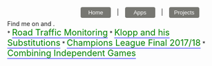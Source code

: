<link rel="stylesheet" href="https://cdnjs.cloudflare.com/ajax/libs/font-awesome/4.7.0/css/font-awesome.min.css">
<style>
button.button {
  border-radius: 4px;
  background-color: #777772;
  border: none;
  color: #FFFFFF;
  text-align: center;
  font-size: 13px;
  padding: 5px;
  width: 70px;
  transition: all 0.5s;
  cursor: pointer;
  margin: 5px;
}

button.button span {
  cursor: pointer;
  display: inline-block;
  position: relative;
  transition: 0.5s;
}

button.button span:after {
  content: '\00bb';
  position: absolute;
  opacity: 0;
  top: 0;
  right: -20px;
  transition: 0.5s;
}

button.button:hover span {
  padding-right: 15px;
}

button.button:hover span:after {
  opacity: 1;
  right: 0;
}

.fa {
  padding: 10px;
  font-size: 20px;
  width: 15px;
  text-align: center;
  text-decoration: none;
  margin: 5px 2px;
}

.fa:hover {
    opacity: 0.7;
    color: blue;
}

.fa-twitter {
  background: #0000;
  color: black;
}

.fa-github {
  background: #0000;
  color: black;
}
.app:link {
    color: green;
    background-color: transparent;
    text-decoration: none;
    border-bottom: 1px solid blue;
}
.app:visited {
    color: black;
    background-color: transparent;
    text-decoration: none;
}
.app:hover {
    color: black;
    background-color: transparent;
    text-decoration: none;
    border-bottom-color: blue;
}

</style>
<button style="margin-right:10px; margin-left:170px" onclick="window.location.href='https://raffa1996.github.io/5yards5feet'" class="button"><span>Home </span></button> |  <button style="margin-left:10px; margin-right:10px" onclick="window.location.href='https://raffa1996.github.io/Apps'" class="button"><span>Apps </span></button> | 
<button style="margin-left:10px" onclick="window.location.href='https://raffa1996.github.io/Projects'" class="button"><span>Projects </span></button><br>
Find me on <a href="https://twitter.com/ra999666" class="fa fa-twitter"></a> and <a href="https://github.com/raffa1996" class="fa fa-github"></a>. 
<br>
* <a style="font-size:20px" href="https://github.com/raffa1996/Road-Traffic" class="app" target="_blank">Road Traffic Monitoring</a>  
* <a style="font-size:20px" href="https://raffa1996.github.io/Klopp-and-his-Substitutions" class="app" target="_blank">Klopp and his Substitutions</a>  
* <a style="font-size:20px" href="https://github.com/raffa1996/Champions-League-Final" class="app" target="_blank">Champions League Final 2017/18</a> 
* <a style="font-size:20px" href="https://raffa1996.github.io/Combining-Independent-Matches/" class="app" target="_blank">Combining Independent Games</a> 
